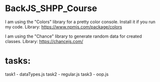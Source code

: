 # BackJS_SHPP_Course
I am using the "Colors" library for a pretty color console. Install it if you run my code. 
Library: https://www.npmjs.com/package/colors

I am using the "Chance" library to generate random data for created classes. 
Library: https://chancejs.com/
# tasks:
task1 - dataTypes.js
task2 - regular.js
task3 - oop.js
